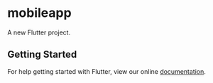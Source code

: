 # mobileapp

A new Flutter project.

## Getting Started

For help getting started with Flutter, view our online
[documentation](https://flutter.io/).
